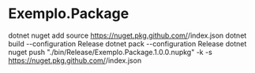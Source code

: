 # Exemplo.Package

dotnet nuget add source https://nuget.pkg.github.com/<USUARIO DO SEU GITHUB>/index.json
dotnet build --configuration Release
dotnet pack --configuration Release
dotnet nuget push "./bin/Release/Exemplo.Package.1.0.0.nupkg" -k <TOKEN DO SEU GITHUB> -s https://nuget.pkg.github.com/<USUARIO DO SEU GITHUB>/index.json
